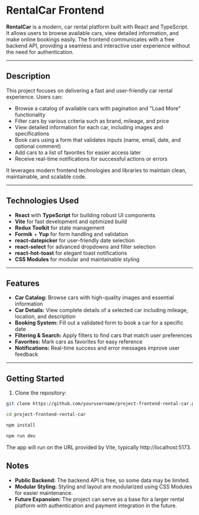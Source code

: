 # RentalCar Frontend

**RentalCar** is a modern, car rental platform built with React and TypeScript.
It allows users to browse available cars, view detailed information, and make
online bookings easily. The frontend communicates with a free backend API,
providing a seamless and interactive user experience without the need for
authentication.

---

## Description

This project focuses on delivering a fast and user-friendly car rental
experience. Users can:

- Browse a catalog of available cars with pagination and "Load More"
  functionality
- Filter cars by various criteria such as brand, mileage, and price
- View detailed information for each car, including images and specifications
- Book cars using a form that validates inputs (name, email, date, and optional
  comment)
- Add cars to a list of favorites for easier access later
- Receive real-time notifications for successful actions or errors

It leverages modern frontend technologies and libraries to maintain clean,
maintainable, and scalable code.

---

## Technologies Used

- **React** with **TypeScript** for building robust UI components
- **Vite** for fast development and optimized build
- **Redux Toolkit** for state management
- **Formik** + **Yup** for form handling and validation
- **react-datepicker** for user-friendly date selection
- **react-select** for advanced dropdowns and filter selection
- **react-hot-toast** for elegant toast notifications
- **CSS Modules** for modular and maintainable styling

---

## Features

- **Car Catalog:** Browse cars with high-quality images and essential
  information
- **Car Details:** View complete details of a selected car including mileage,
  location, and description
- **Booking System:** Fill out a validated form to book a car for a specific
  date
- **Filtering & Search:** Apply filters to find cars that match user preferences
- **Favorites:** Mark cars as favorites for easy reference
- **Notifications:** Real-time success and error messages improve user feedback

---

## Getting Started

1. Clone the repository:

```bash
git clone https://github.com/yourusername/project-frontend-rental-car.git

cd project-frontend-rental-car

npm install

npm run dev
```

The app will run on the URL provided by Vite, typically http://localhost:5173.

## Notes

- **Public Backend:** The backend API is free, so some data may be limited.
- **Modular Styling:** Styling and layout are modularized using CSS Modules for
  easier maintenance.
- **Future Expansion:** The project can serve as a base for a larger rental
  platform with authentication and payment integration in the future.
